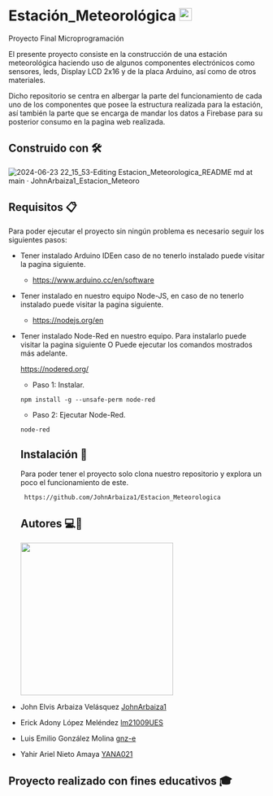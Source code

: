 # Estación_Meteorológica  <img src="https://raw.githubusercontent.com/Tarikul-Islam-Anik/Animated-Fluent-Emojis/master/Emojis/Travel%20and%20places/Umbrella.png" alt="Umbrella" width="25" height="25" />
Proyecto Final Microprogramación 

El presente proyecto consiste en la construcción de una estación meteorológica haciendo uso de algunos componentes electrónicos como sensores,
leds, Display LCD 2x16 y de la placa Arduino, así como de otros materiales.

Dicho repositorio se centra en albergar la parte del funcionamiento de cada uno de los componentes que posee la estructura realizada para la estación,
así también la parte que se encarga de mandar los datos a Firebase para su posterior consumo en la pagina web realizada.

## Construido con 🛠️
![2024-06-23 22_15_53-Editing Estacion_Meteorologica_README md at main · JohnArbaiza1_Estacion_Meteoro](https://github.com/JohnArbaiza1/Estacion_Meteorologica/assets/102486877/aada57ad-5d8e-443e-8b81-f99dd9873135)

## Requisitos 📋
Para poder ejecutar el proyecto sin ningún problema es necesario seguir los siguientes pasos:
* Tener instalado Arduino IDEen caso de no tenerlo instalado puede visitar la pagina siguiente.
  * https://www.arduino.cc/en/software
* Tener instalado en nuestro equipo Node-JS, en caso de no tenerlo instalado puede visitar la pagina siguiente. 
  * https://nodejs.org/en
* Tener instalado Node-Red en nuestro equipo.
  Para instalarlo puede visitar la pagina siguiente O Puede ejecutar los comandos mostrados más adelante.
  
  https://nodered.org/

  * Paso 1: Instalar.
  ```
  npm install -g --unsafe-perm node-red
  ```

  * Paso 2: Ejecutar Node-Red.
  ```
  node-red
  ```

  ## Instalación 🔧

  Para poder tener el proyecto solo clona nuestro repositorio y explora un poco el funcionamiento de este.

  ```
   https://github.com/JohnArbaiza1/Estacion_Meteorologica
  ```

  ## Autores 💻📱
   <img src="https://camo.githubusercontent.com/c2c315240a33d03dc80d0b793144cf88b2bf535fbdd6a1720b7aed2b63035adb/68747470733a2f2f696d672e6574696d672e636f6d2f7468756d622f6d7369642d38343134363035362c77696474682d313230302c6865696768742d3930302c696d6773697a652d3633383035332c726573697a656d6f64652d382f32303231303730365f646576656c6f7065722d65636f6e6f6d795f30312e6a7067" width="300px" >

* John Elvis Arbaiza Velásquez  <a href="https://github.com/JohnArbaiza1" >JohnArbaiza1 </a>
* Erick Adony López Meléndez <a href="https://github.com/lm21009UES" > lm21009UES </a>
* Luis Emilio González Molina <a href="https://github.com/gnz-e" >gnz-e </a>
* Yahir Ariel Nieto Amaya <a href="https://github.com/YANA021" >YANA021</a>     

## Proyecto realizado con fines educativos 🎓

